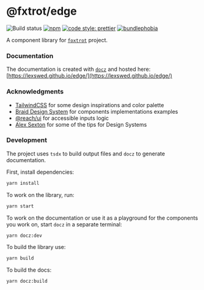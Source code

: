# @fxtrot/edge

![Build status](https://github.com/LexSwed/edge/workflows/CI/badge.svg)
[![npm](https://img.shields.io/npm/v/@fxtrot/edge.svg)](https://www.npmjs.com/package/@fxtrot/edge)
[![code style: prettier](https://img.shields.io/badge/code_style-prettier-ff69b4.svg)](https://github.com/prettier/prettier)
[![bundlephobia](https://badgen.net/bundlephobia/minzip/@fxtrot/edge)](https://bundlephobia.com/result?p=@fxtrot/edge)

A component library for [`foxtrot`](https://github.com/LexSwed/foxtrot) project.

### Documentation

The documentation is created with [`docz`](https://www.docz.site/) and hosted here: [https://lexswed.github.io/edge/](https://lexswed.github.io/edge/)

### Acknowledgments

- [TailwindCSS](https://tailwindcss.com) for some design inspirations and color palette
- [Braid Design System](https://seek-oss.github.io/braid-design-system) for components implementations examples
- [@reach/ui](https://reacttraining.com/reach-ui) for accessible inputs logic
- [Alex Sexton](https://www.youtube.com/watch?v=EDyiaDJJu-4) for some of the tips for Design Systems

### Development

The project uses `tsdx` to build output files and `docz` to generate documentation.

First, install dependencies:

```bash
yarn install
```

To work on the library, run:

```bash
yarn start
```

To work on the documentation or use it as a playground for the components you work on, start `docz` in a separate terminal:

```bash
yarn docz:dev
```

To build the library use:

```bash
yarn build
```

To build the docs:

```bash
yarn docz:build
```
